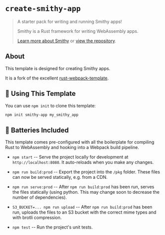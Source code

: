 # `create-smithy-app`

> A starter pack for writing and running Smithy apps!
>
> Smithy is a Rust framework for writing WebAssembly apps.
>
> [Learn more about Smithy](https://www.smithy.rs) or [view the repository](https://github.com/rbalicki2/smithy).

## About

This template is designed for creating Smithy apps.

It is a fork of the excellent [rust-webpack-template](https://github.com/rustwasm/rust-webpack-template).

## 🚴 Using This Template

You can use `npm init` to clone this template:

```sh
npm init smithy-app my_smithy_app
```

## 🔋 Batteries Included

This template comes pre-configured with all the boilerplate for compiling Rust
to WebAssembly and hooking into a Webpack build pipeline.

* `npm start` -- Serve the project locally for development at
  `http://localhost:8080`. It auto-reloads when you make any changes.

* `npm run build:prod` -- Export the project into the `/pkg` folder. These files
  can now be served statically, e.g. from a CDN.

* `npm run serve:prod` -- After `npm run build:prod` has been run, serves the
  files statically (using python. This may change soon to decrease the number
  of dependencies).

* `S3_BUCKET=... npm run upload` -- After `npm run build:prod` has been run,
  uploads the files to an S3 bucket with the correct mime types and with
  brotli compression.

* `npm test` -- Run the project's unit tests.

